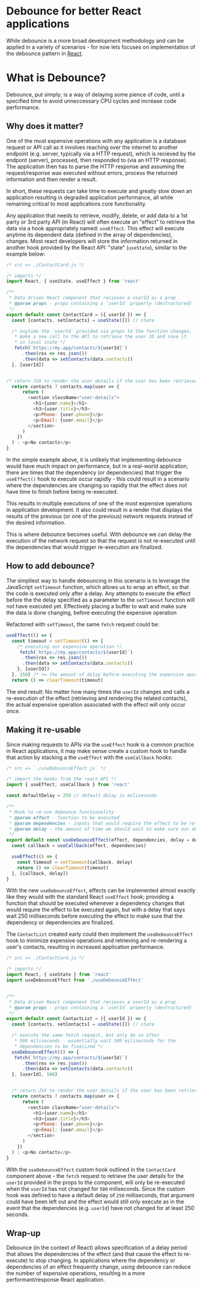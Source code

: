 # Debounce for better React applications 

While debounce is a more broad development methodology and can be applied in a variety of scenarios - for now lets focuses on implementation of the debounce pattern in [React](https://reactjs.org/). 

# What is Debounce? 

Debounce, put simply; is a way of delaying some pience of code, until a specified time to avoid unneccessary CPU cycles and increase code performance. 

## Why does it matter? 

One of the most expensive operations with any application is a database request or API call as it involves reaching over the internet to another endpoint (e.g. server, typically via a HTTP request), which is recieved by the endpont (server), processed, then responded to (via an HTTP response). The application then has to parse the HTTP response and assuming the request/response was executed without errors, process the returned information and then render a result. 

In short, these requests can take time to execute and greatly slow down an application resulting in degraded application performance, all while remaining critical to most applications core functionality. 

Any application that needs to retrieve, modify, delete, or add data to a 1st party or 3rd party API (in React) will often execute an "effect" to retrieve the data via a hook appropriately named: `useEffect`. This effect will execute anytime its dependent data (defined in the array of dependencies), changes. Most react developers will store the information returned in another hook provided by the React API: "state" (`useState`), similar to the example below: 

```js
/* src => ./ContactCard.js */

/* imports */
import React, { useState, useEffect } from 'react' 

/** 
 * Data driven React component that recieves a userId as a prop 
 * @param props - props containing a `userId` property (destructured)
 */
export default const ContactCard = ({ userId }) => {
  const [contacts, setContacts] = useState([]) // state

  /* anytime the `userId` provided via props to the function changes, 
   * make a new call to the API to retrieve the user ID and save it 
   * in local state */
   fetch(`https://my.app/contacts/${userId}`)
      .then(res => res.json())
      .then(data => setContacts(data.contacts))
  }, [userId])


/* return JSX to render the user details if the user has been retrieved */
  return contacts ? contacts.map(user => {
      return (
        <section className="user-details">
          <h1>{user.name}</h1>
          <h3>{user.title}</h3>
          <p>Phone: {user.phone}</p>
          <p>Email: {user.email}</p>
        </section>
      )
    })
  ) : <p>No contacts</p> 
}
```

In the simple example above, it is unlikely that implementing debounce would have much impact on performance, but in a real-world application, there are times that the dependency (or dependencies) that trigger the `useEffect()` hook to execute occur rapidly - this could result in a scenario where the dependencies are changing so rapidly that the effect does not have time to finish before being re-executed.

This results in multiple executions of one of the most expensive operations in application development. It also could result in a render that displays the results of the previous (or one of the previous) network requests instead of the desired information. 

This is where debounce becomes useful. With debounce we can delay the execution of the network request so that the request is not re-executed until the dependencies that would trigger re-execution are finalized. 

## How to add debounce? 

The simpliest way to handle debouncing in this scenario is to leverage the JavaScript `setTimeout` function, which allows us to wrap an effect, so that the code is executed only after a delay. Any attempts to execute the effect before the the delay specified as a parameter to the `setTimeout` function will not have executed yet. Effectively placing a buffer to wait and make sure the data is done changing, before executing the expensive operation 

Refactored with `setTimeout`, the same `fetch` request could be: 

```js
useEffect(() => {
  const timeout = setTimeout(() => {
    /* executing our expensive operation */
     fetch(`https://my.app/contacts/${userId}`)
      .then(res => res.json())
      .then(data => setContacts(data.contacts))
    }, [userId])
  }, 250) /* <= the amount of delay before executing the expensive operation */
  return () => clearTimeout(timeout)
```

The end result: No matter how many times the `userId` changes and calls a re-execution of the effect (retrieving and rendering the related contacts), the actual expensive operation associated with the effect will only occur once. 

## Making it re-usable 

Since making requests to APIs via the `useEffect` hook is a common practice in React applications, it may make sense create a custom hook to handle that action by stacking a the `useEffect` with the `useCallback` hooks: 

```js
/* src => `./useDebounceEffect.js` */

/* import the hooks from the react API */
import { useEffect, useCallback } from 'react' 

const defaultDelay = 250 // default delay in miliseconds 

/**
 * Hook to re-use debounce functionality  
 * @param effect - function to be executed 
 * @param dependencies - inputs that would require the effect to be re-run 
 * @param delay - the amount of time we should wait to make sure our dependencies are done changing 
 */
export default const useDebounceEffect(effect, dependencies, delay = defaultDelay) => {
  const callback = useCallback(effect, dependencies)

  useEffect(() => {
    const timeout = setTimeout(callback, delay)
    return () => clearTimeout(timeout)
  }, [callback, delay])
}
```

With the new `useDebounceEffect`, effects can be implemented almost exactly like they would with the standard React `useEffect` hook; providing a function that should be executed whenever a dependency changes that would require the effect to be executed again, but with a delay that says wait 250 milliseconds before executing the effect to make sure that the dependency or dependencies are finalized. 

The `ContactList` created early could then implement the `useDebounceEffect` hook to minimize expensive operations and retrieving and re-rendering a user's contacts, resulting in increased application performance. 

```js
/* src => ./ContactCard.js */

/* imports */
import React, { useState } from 'react' 
import useDebounceEffect from './useDebounceEffect' 


/** 
 * Data driven React component that recieves a userId as a prop 
 * @param props - props containing a `userId` property (destructured)
 */
export default const ContactList = ({ userId }) => {
  const [contacts, setContacts] = useState([]) // state

  /* execute the same fetch request, but only do so after 
   * 500 miliseconds - essentially wait 500 miliseconds for the 
   * dependencies to be finalized */
  useDebounceEffect(() => {
   fetch(`https://my.app/contacts/${userId}`)
      .then(res => res.json())
      .then(data => setContacts(data.contacts))
  }, [userId], 500)


  /* return JSX to render the user details if the user has been retrieved */
  return contacts ? contacts.map(user => {
      return (
        <section className="user-details">
          <h1>{user.name}</h1>
          <h3>{user.title}</h3>
          <p>Phone: {user.phone}</p>
          <p>Email: {user.email}</p>
        </section>
      )
    })
  ) : <p>No contacts</p>
}
```

With the `useDebounceEffect` custom hook outlined in the `ContactCard` component above - the `fetch` request to retrieve the user details for the `userId` provided in the props to the component, will only be re-executed when the `userId` has not changed for `500` miliseconds. Since the custom hook was defined to have a default delay of `250` milliseconds, that argument could have been left out and the effect would still only execute as in the event that the dependencies (e.g. `userId`) have not changed for at least 250 seconds. 

## Wrap-up 

Debounce (in the context of React) allows specification of a delay period that allows the dependencies of the effect (and that cause the effect to re-execute) to stop changing. In applications where the dependency or dependencies of an effect frequently change, using debounce can reduce the number of expensive operations, resulting in a more performant/response React application. 

